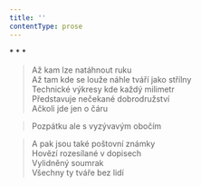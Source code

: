 ```yaml
---
title: ''
contentType: prose
---
```


\* \* \*

> Až kam lze natáhnout ruku  
> Až tam kde se louže náhle tváří jako střílny  
> Technické výkresy kde každý milimetr  
> Představuje nečekané dobrodružství  
> Ačkoli jde jen o čáru

> Pozpátku ale s vyzývavým obočím

> A pak jsou také poštovní známky  
> Hovězí rozesílané v dopisech  
> Vylidněný soumrak  
> Všechny ty tváře bez lidí
